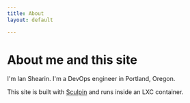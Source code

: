 ```yaml
---
title: About
layout: default

---
```

# About me and this site

I'm Ian Shearin. I'm a DevOps engineer in Portland, Oregon.

This site is built with [Sculpin](https://sculpin.io/) and runs inside an LXC container.
